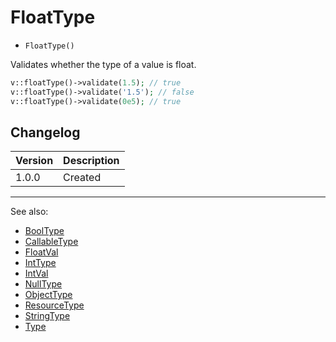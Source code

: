 # FloatType

- `FloatType()`

Validates whether the type of a value is float.

```php
v::floatType()->validate(1.5); // true
v::floatType()->validate('1.5'); // false
v::floatType()->validate(0e5); // true
```

## Changelog

Version | Description
--------|-------------
  1.0.0 | Created

***
See also:

  * [BoolType](BoolType.md)
  * [CallableType](CallableType.md)
  * [FloatVal](FloatVal.md)
  * [IntType](IntType.md)
  * [IntVal](IntVal.md)
  * [NullType](NullType.md)
  * [ObjectType](ObjectType.md)
  * [ResourceType](ResourceType.md)
  * [StringType](StringType.md)
  * [Type](Type.md)

